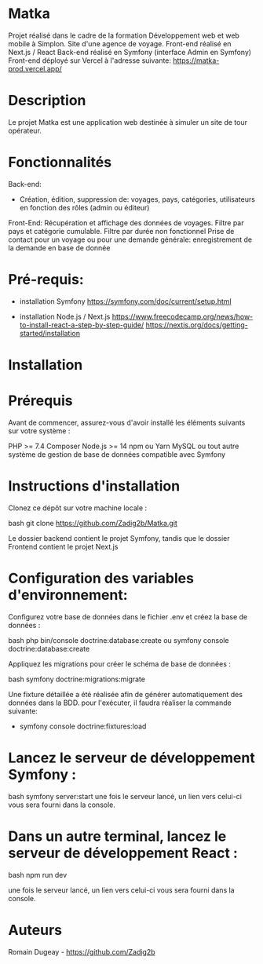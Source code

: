 # Matka
Projet réalisé dans le cadre de la formation Développement web et web mobile à Simplon.
Site d'une agence de voyage. 
Front-end réalisé en Next.js / React
Back-end réalisé en Symfony (interface Admin en Symfony)
Front-end déployé sur Vercel à l'adresse suivante:
https://matka-prod.vercel.app/

# Description
Le projet Matka est une application web destinée à simuler un site de tour opérateur.



# Fonctionnalités
Back-end:
- Création, édition, suppression de:
 voyages, pays, catégories, utilisateurs 
 en fonction des rôles (admin ou éditeur)

Front-End:
Récupération et affichage des données de voyages.
Filtre par pays et catégorie cumulable. Filtre par durée non fonctionnel
Prise de contact pour un voyage ou pour une demande générale: enregistrement de la demande en base de donnée


# Pré-requis:
- installation Symfony
https://symfony.com/doc/current/setup.html

- installation Node.js / Next.js
https://www.freecodecamp.org/news/how-to-install-react-a-step-by-step-guide/
https://nextjs.org/docs/getting-started/installation


# Installation

# Prérequis
Avant de commencer, assurez-vous d'avoir installé les éléments suivants sur votre système :

PHP >= 7.4
Composer
Node.js >= 14
npm ou Yarn
MySQL ou tout autre système de gestion de base de données compatible avec Symfony

# Instructions d'installation
Clonez ce dépôt sur votre machine locale :

bash
git clone https://github.com/Zadig2b/Matka.git

Le dossier backend contient le projet Symfony, tandis que le dossier Frontend contient le projet Next.js

# Configuration des variables d'environnement:

Configurez votre base de données dans le fichier .env et créez la base de données :

bash
php bin/console doctrine:database:create
ou
symfony console doctrine:database:create

Appliquez les migrations pour créer le schéma de base de données :

bash
symfony doctrine:migrations:migrate


Une fixture détaillée a été réalisée afin de générer automatiquement des données dans la BDD.
pour l'exécuter, il faudra réaliser la commande suivante:
 - symfony console doctrine:fixtures:load

# Lancez le serveur de développement Symfony :

bash
symfony server:start
une fois le serveur lancé, un lien vers celui-ci vous sera fourni dans la console.

# Dans un autre terminal, lancez le serveur de développement React :

bash
npm run dev

une fois le serveur lancé, un lien vers celui-ci vous sera fourni dans la console.


# Auteurs
Romain Dugeay - https://github.com/Zadig2b





